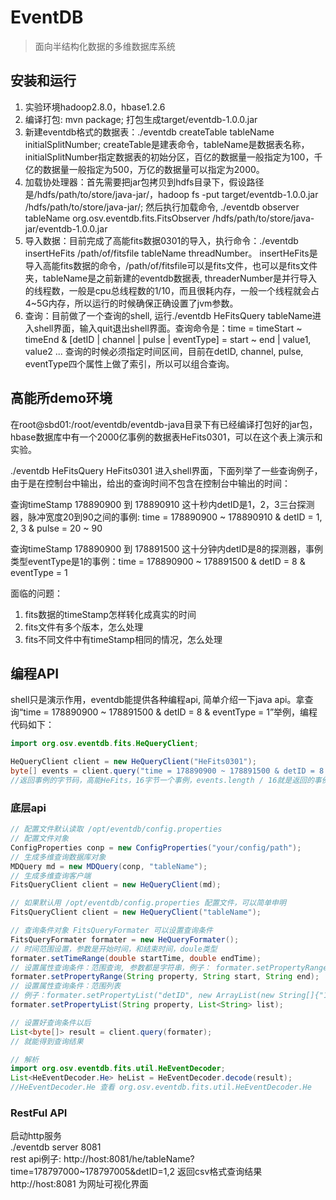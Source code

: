# EventDB
> 面向半结构化数据的多维数据库系统

## 安装和运行
1. 实验环境hadoop2.8.0，hbase1.2.6
2. 编译打包: mvn package; 打包生成target/eventdb-1.0.0.jar
3. 新建eventdb格式的数据表：./eventdb createTable tableName initialSplitNumber; createTable是建表命令，tableName是数据表名称，initialSplitNumber指定数据表的初始分区，百亿的数据量一般指定为100，千亿的数据量一般指定为500，万亿的数据量可以指定为2000。
4. 加载协处理器：首先需要把jar包拷贝到hdfs目录下，假设路径是/hdfs/path/to/store/java-jar/，hadoop fs -put target/eventdb-1.0.0.jar /hdfs/path/to/store/java-jar/; 然后执行加载命令, ./eventdb observer tableName org.osv.eventdb.fits.FitsObserver /hdfs/path/to/store/java-jar/eventdb-1.0.0.jar
5. 导入数据：目前完成了高能fits数据0301的导入，执行命令：./eventdb insertHeFits /path/of/fitsfile tableName threadNumber。 insertHeFits是导入高能fits数据的命令，/path/of/fitsfile可以是fits文件，也可以是fits文件夹，tableName是之前新建的eventdb数据表, threaderNumber是并行导入的线程数，一般是cpu总线程数的1/10，而且很耗内存，一般一个线程就会占4~5G内存，所以运行的时候确保正确设置了jvm参数。
6. 查询：目前做了一个查询的shell, 运行./eventdb HeFitsQuery tableName进入shell界面，输入quit退出shell界面。查询命令是：time = timeStart ~ timeEnd & [detID | channel | pulse | eventType] = start ~ end | value1, value2 ... 查询的时候必须指定时间区间，目前在detID, channel, pulse, eventType四个属性上做了索引，所以可以组合查询。

## 高能所demo环境
在root@sbd01:/root/eventdb/eventdb-java目录下有已经编译打包好的jar包，hbase数据库中有一个2000亿事例的数据表HeFits0301，可以在这个表上演示和实验。

./eventdb HeFitsQuery HeFits0301 进入shell界面，下面列举了一些查询例子，由于是在控制台中输出，给出的查询时间不包含在控制台中输出的时间：

查询timeStamp 178890900 到 178890910 这十秒内detID是1，2，3三台探测器，脉冲宽度20到90之间的事例: time = 178890900 ~ 178890910 & detID = 1, 2, 3 & pulse = 20 ~ 90

查询timeStamp 178890900 到 178891500 这十分钟内detID是8的探测器，事例类型eventType是1的事例：time = 178890900 ~ 178891500 & detID = 8 & eventType = 1

面临的问题：
1. fits数据的timeStamp怎样转化成真实的时间
2. fits文件有多个版本，怎么处理
3. fits不同文件中有timeStamp相同的情况，怎么处理

## 编程API
shell只是演示作用，eventdb能提供各种编程api, 简单介绍一下java api。拿查询“time = 178890900 ~ 178891500 & detID = 8 & eventType = 1”举例，编程代码如下：
```java
import org.osv.eventdb.fits.HeQueryClient;

HeQueryClient client = new HeQueryClient("HeFits0301");
byte[] events = client.query("time = 178890900 ~ 178891500 & detID = 8 & eventType = 1");
//返回事例的字节码，高能HeFits，16字节一个事例，events.length / 16就是返回的事例数。
```

### 底层api
```java
// 配置文件默认读取 /opt/eventdb/config.properties
// 配置文件对象
ConfigProperties conp = new ConfigProperties("your/config/path");
// 生成多维查询数据库对象
MDQuery md = new MDQuery(conp, "tableName");
// 生成多维查询客户端
FitsQueryClient client = new HeQueryClient(md);

// 如果默认用 /opt/eventdb/config.properties 配置文件，可以简单申明
FitsQueryClient client = new HeQueryClient("tableName");

// 查询条件对象 FitsQueryFormater 可以设置查询条件
FitsQueryFormater formater = new HeQueryFormater();
// 时间范围设置，参数是开始时间，和结束时间，doule类型
formater.setTimeRange(double startTime, double endTime);
// 设置属性查询条件：范围查询, 参数都是字符串，例子： formater.setPropertyRange("detID", "2", "13")
formater.setPropertyRange(String property, String start, String end);
// 设置属性查询条件：范围列表
// 例子：formater.setPropertyList("detID", new ArrayList(new String[]{"1", "2", "7"}))
formater.setPropertyList(String property, List<String> list);

// 设置好查询条件以后
List<byte[]> result = client.query(formater);
// 就能得到查询结果

// 解析
import org.osv.eventdb.fits.util.HeEventDecoder;
List<HeEventDecoder.He> heList = HeEventDecoder.decode(result);
//HeEventDecoder.He 查看 org.osv.eventdb.fits.util.HeEventDecoder.He

```

### RestFul API
启动http服务  
./eventdb server 8081  
rest api例子: http://host:8081/he/tableName?time=178797000~178797005&detID=1,2 返回csv格式查询结果  
http://host:8081 为网址可视化界面